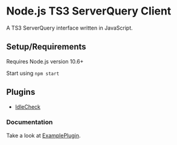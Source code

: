 # Node.js TS3 ServerQuery Client

A TS3 ServerQuery interface written in JavaScript.

## Setup/Requirements
Requires Node.js version 10.6+

Start using `npm start`

## Plugins
- [IdleCheck](https://github.com/weedz/node-ts3_idlecheck)

### Documentation
Take a look at [ExamplePlugin](https://github.com/weedz/node-ts3_exampleplugin).
